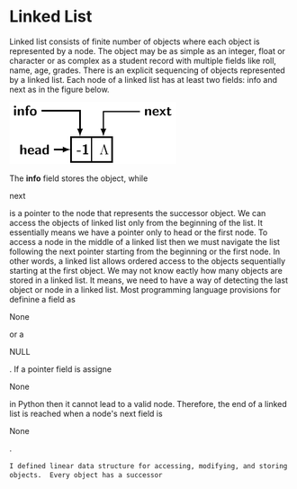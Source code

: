 # Linked List

Linked list consists of finite number of objects where each object is represented by a node. The object may be as simple as an integer,
float or character or as complex as a student record with multiple fields like roll, name, age, grades. There is an explicit sequencing 
of objects represented by a linked list. Each node of a linked list has at least two fields: info and
next as in the figure below. 

<p style=align:"center">
 <img src="./header_node.pdf">
</p>

The <b>info</b> field stores the object, while <p>next</p> is a pointer to the node that represents the successor object. We can 
access the objects of linked list only from the beginning of the list. It essentially means we have a pointer only to head or the first
node. To access a node in the middle of a linked list then we must navigate the list following the next pointer starting from the 
beginning or the first node. In other words, a linked list allows ordered access to the objects sequentially starting at the first
object. We may not know eactly how many objects are stored in a linked list. It means, we need to have a way of detecting the last 
object or node in a linked list. Most programming language provisions for definine a field as <p>None</p> or a <p>NULL</p>. If a
pointer field is assigne <p>None</p> in Python then it cannot lead to a valid node. Therefore, the end of a linked list is reached
when a node's next field is <p>None</p>.

    I defined linear data structure for accessing, modifying, and storing objects.  Every object has a successor 
